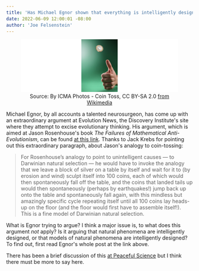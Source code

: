 ```yaml
---
title: 'Has Michael Egnor shown that everything is intelligently designed? '
date: 2022-06-09 12:00:01 -08:00
author: 'Joe Felsenstein'
---
```


<figure><img src="/uploads/2022/cointoss.jpg" alt="[image of coin toss]"/>
<figcaption><div align="center"> Source: By ICMA Photos - Coin Toss, CC BY-SA 2.0 <a href="https://commons.wikimedia.org/w/index.php?curid=71147286">from Wikimedia</a></div></figcaption>
</figure>

Michael Egnor, by all accounts a talented neurosurgeon, has come up with an extraordinary argument at Evolution News, the Discovery Institute's site where they attempt to excise evolutionary thinking.  His argument, which is aimed at
Jason Rosenhouse's book <em>The Failures of Mathematical Anti-Evolutionism</em>, can be found <a href="https://evolutionnews.org/2022/06/rosenhouses-blunder-another-nonsensical-mathematical-argument-against-intelligent-design/">at this link</a>.   Thanks to Jack Krebs for pointing out this extraordinary paragraph, about Jason's analogy to coin-tossing:

<blockquote>
For Rosenhouse’s analogy to point to unintelligent causes — to Darwinian natural selection — he would have to invoke the analogy that we leave a block of silver on a table by itself and wait for it to (by erosion and wind) sculpt itself into 100 coins, each of which would then spontaneously fall off the table, and the coins that landed tails up would then spontaneously (perhaps by earthquakes!) jump back up onto the table and spontaneously fall again, with this mindless but amazingly specific cycle repeating itself until all 100 coins lay heads-up on the floor (and the floor would first have to assemble itself!). This is a fine model of Darwinian natural selection.
</blockquote>

What is Egnor trying to argue?  I think a major issue is, to what does this argument <em>not</em> apply?  Is it arguing that natural phenomena are intelligently designed, or that models of natural phenomena are intelligently designed? To
find out, first read Egnor's whole post at the link above.

There has been a brief discussion of this <a href="https://discourse.peacefulscience.org/t/rosenhouse-s-blunder-another-nonsensical-mathematical-argument-against-intelligent-design/15156">at Peaceful Science</a> but I think there must be more to say here.
